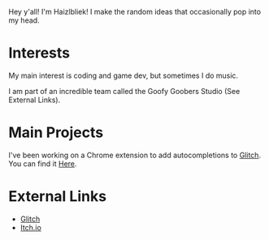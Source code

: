 Hey y'all! I'm Haizlbliek!
I make the random ideas that occasionally pop into my head.

# Interests
My main interest is coding and game dev, but sometimes I do music.

I am part of an incredible team called the Goofy Goobers Studio (See External Links).

# Main Projects
I've been working on a Chrome extension to add autocompletions to [Glitch](https://glitch.com).
You can find it [Here](https://github.com/Haizlbliek/GlitchAutocompletions).

# External Links
- [Glitch](https://glitch.com/@Haizlbliek)
- [Itch.io](https://goofybox-studios.itch.io/)
